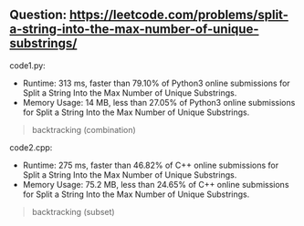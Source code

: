 ## Question: https://leetcode.com/problems/split-a-string-into-the-max-number-of-unique-substrings/

code1.py:
* Runtime: 313 ms, faster than 79.10% of Python3 online submissions for Split a String Into the Max Number of Unique Substrings.
* Memory Usage: 14 MB, less than 27.05% of Python3 online submissions for Split a String Into the Max Number of Unique Substrings.
> backtracking (combination)

code2.cpp:
* Runtime: 275 ms, faster than 46.82% of C++ online submissions for Split a String Into the Max Number of Unique Substrings.
* Memory Usage: 75.2 MB, less than 24.65% of C++ online submissions for Split a String Into the Max Number of Unique Substrings.
> backtracking (subset)